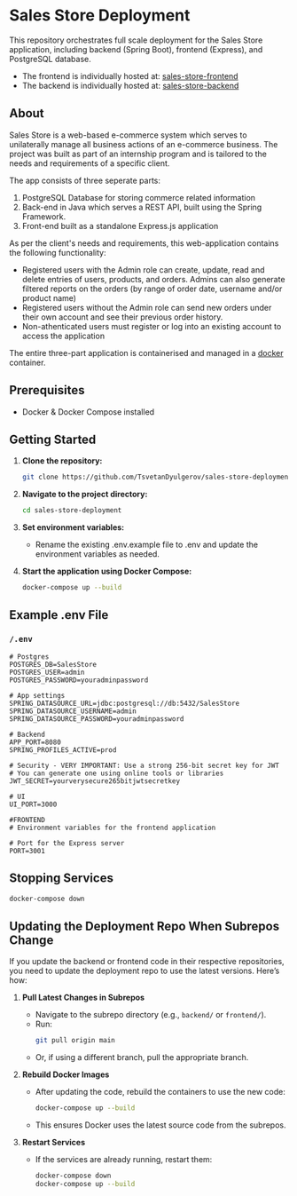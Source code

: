 # Sales Store Deployment

This repository orchestrates full scale deployment for the Sales Store application, including backend (Spring Boot), frontend (Express), and PostgreSQL database.

- The frontend is individually hosted at: [sales-store-frontend](https://github.com/TsvetanDyulgerov/sales-store-frontend)
- The backend is individually hosted at: [sales-store-backend](https://github.com/TsvetanDyulgerov/sales-store-backend)

## About

Sales Store is a web-based e-commerce system which serves to unilaterally manage all business actions of an e-commerce business. 
The project was built as part of an internship program and is tailored to the needs and requirements of a specific client.

The app consists of three seperate parts:
1. PostgreSQL Database for storing commerce related information
2. Back-end in Java which serves a REST API, built using the Spring Framework.
3. Front-end built as a standalone Express.js application

As per the client's needs and requirements, this web-application contains the following functionality:
- Registered users with the Admin role can create, update, read and delete entries of users, products, and orders. Admins can also generate filtered reports on the orders (by range of order date, username and/or product name)
- Registered users without the Admin role can send new orders under their own account and see their previous order history.
- Non-athenticated users must register or log into an existing account to access the application

The entire three-part application is containerised and managed in a [docker](https://www.docker.com) container.

## Prerequisites
- Docker & Docker Compose installed

## Getting Started

1. **Clone the repository:**
   ```sh
   git clone https://github.com/TsvetanDyulgerov/sales-store-deployment
   
2. **Navigate to the project directory:**
   ```sh
   cd sales-store-deployment
   ```
   
3. **Set environment variables:**

    - Rename the existing .env.example file to .env and update the environment variables as needed.


4. **Start the application using Docker Compose:**
   ```sh
   docker-compose up --build
   ```



## Example .env File


### `/.env`
```# BACKEND
# Postgres
POSTGRES_DB=SalesStore
POSTGRES_USER=admin
POSTGRES_PASSWORD=youradminpassword

# App settings
SPRING_DATASOURCE_URL=jdbc:postgresql://db:5432/SalesStore
SPRING_DATASOURCE_USERNAME=admin
SPRING_DATASOURCE_PASSWORD=youradminpassword

# Backend
APP_PORT=8080
SPRING_PROFILES_ACTIVE=prod

# Security - VERY IMPORTANT: Use a strong 256-bit secret key for JWT
# You can generate one using online tools or libraries
JWT_SECRET=yourverysecure265bitjwtsecretkey

# UI
UI_PORT=3000

#FRONTEND
# Environment variables for the frontend application

# Port for the Express server
PORT=3001

```


## Stopping Services
```sh
docker-compose down
```

## Updating the Deployment Repo When Subrepos Change

If you update the backend or frontend code in their respective repositories, you need to update the deployment repo to use the latest versions. Here’s how:

1. **Pull Latest Changes in Subrepos**
   - Navigate to the subrepo directory (e.g., `backend/` or `frontend/`).
   - Run:
     ```sh
     git pull origin main
     ```
   - Or, if using a different branch, pull the appropriate branch.


2. **Rebuild Docker Images**
   - After updating the code, rebuild the containers to use the new code:
     ```sh
     docker-compose up --build
     ```
   - This ensures Docker uses the latest source code from the subrepos.

3. **Restart Services**
   - If the services are already running, restart them:
     ```sh
     docker-compose down
     docker-compose up --build
     ```

